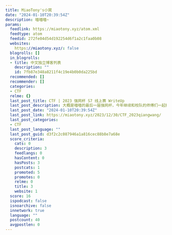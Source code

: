 ```yaml
---
title: MiaoTony's小窝
date: "2024-01-10T20:39:54Z"
description: 喵喵喵~
params:
  feedlink: https://miaotony.xyz/atom.xml
  feedtype: atom
  feedid: 272fe04d54d192254d6f1a2c1faa0b08
  websites:
    https://miaotony.xyz/: false
  blogrolls: []
  in_blogrolls:
  - title: 中文独立博客列表
    description: ""
    id: 7fb87e348a8211f4c19e4b0b0da225bd
  recommended: []
  recommender: []
  categories:
  - CTF
  relme: {}
  last_post_title: CTF | 2023 强网杯 S7 线上赛 WriteUp
  last_post_description: 大概是喵喵的最后一届强网杯，今年继续和校队的师傅们一起打了下，感觉这比赛越来越卷了，而且py过于严重最后还是只能水个强网先锋，摸了。
  last_post_date: "2024-01-10T20:39:54Z"
  last_post_link: https://miaotony.xyz/2023/12/30/CTF_2023qiangwang/
  last_post_categories:
  - CTF
  last_post_language: ""
  last_post_guid: d3f2c2c087946a1a816cec88b8e7a68e
  score_criteria:
    cats: 0
    description: 3
    feedlangs: 0
    hasContent: 0
    hasPosts: 3
    postcats: 1
    promoted: 5
    promotes: 0
    relme: 0
    title: 3
    website: 1
  score: 16
  ispodcast: false
  isnoarchive: false
  innetwork: true
  language: ""
  postcount: 40
  avgpostlen: 0
---
```


